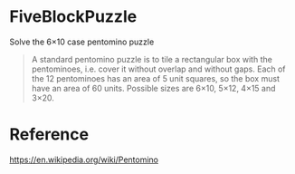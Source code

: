 # FiveBlockPuzzle
 Solve the 6×10 case pentomino puzzle
 
> A standard pentomino puzzle is to tile a rectangular box with the pentominoes, i.e. cover it without overlap and without gaps. Each of the 12 pentominoes has an area of 5 unit squares, so the box must have an area of 60 units. Possible sizes are 6×10, 5×12, 4×15 and 3×20.
# Reference
https://en.wikipedia.org/wiki/Pentomino
